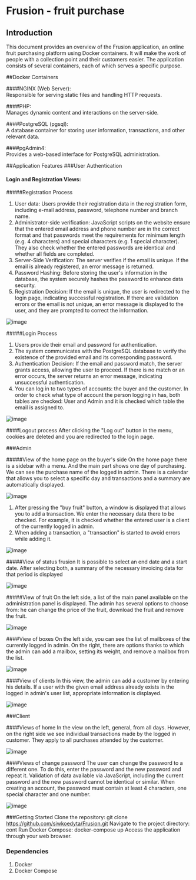 # Frusion - fruit purchase

## Introduction
This document provides an overview of the Frusion application, an online fruit purchasing platform using Docker containers. It will make the work of people with a collection point and their customers easier. The application consists of several containers, each of which serves a specific purpose.

##Docker Containers

####NGINX (Web Server):</br>
Responsible for serving static files and handling HTTP requests.</br>

####PHP:</br>
Manages dynamic content and interactions on the server-side.</br>

####PostgreSQL (pgsql):</br>
A database container for storing user information, transactions, and other relevant data.</br>

####pgAdmin4:</br>
Provides a web-based interface for PostgreSQL administration.</br>

##Application Features
###User Authentication
#### Login and Registration Views:

#####Registration Process
 1. User data: Users provide their registration data in the registration form, including e-mail address, password, telephone number and branch name.
 2. Administrator-side verification: JavaScript scripts on the website ensure that the entered email address and phone number are in the correct format and that passwords meet the requirements for minimum length (e.g. 4 characters) and special characters (e.g. 1 special character). They also check whether the entered passwords are identical and whether all fields are completed.
 3. Server-Side Verification: The server verifies if the email is unique. If the email is already registered, an error message is returned.
 4. Password Hashing: Before storing the user's information in the database, the system securely hashes the password to enhance data security.
 5. Registration Decision: If the email is unique, the user is redirected to the login page, indicating successful registration. If there are validation errors or the email is not unique, an error message is displayed to the user, and they are prompted to correct the information.

![image](https://github.com/siwkoedyta/Frusion/assets/127204259/9569b93a-d982-457a-8e95-da582521e99e)

#####Login Process
 1. Users provide their email and password for authentication.
 2. The system communicates with the PostgreSQL database to verify the existence of the provided email and its corresponding password.
 3. Authentication Decision: If the email and password match, the server grants access, allowing the user to proceed. If there is no match or an error occurs, the server returns an error message, indicating unsuccessful authentication.
 4. You can log in to two types of accounts: the buyer and the customer. In order to check what type of account the person logging in has, both tables are checked: User and Admin and it is checked which table the email is assigned to.

![image](https://github.com/siwkoedyta/Frusion/assets/127204259/54cb5056-4e7d-4f6f-aa8d-900dc1d329a2)

####Logout process 
After clicking the "Log out" button in the menu, cookies are deleted and you are redirected to the login page.

###Admin

#####View of the home page on the buyer's side
On the home page there is a sidebar with a menu. And the main part shows one day of purchasing. We can see the purchase name of the logged in admin. There is a calendar that allows you to select a specific day and transactions and a summary are automatically displayed.

![image](https://github.com/siwkoedyta/Frusion/assets/127204259/2e3ff40b-6eae-4e42-8b0e-708894b7a4b7)

 1. After pressing the "buy fruit" button, a window is displayed that allows you to add a transaction. We enter the necessary data there to be checked. For example, it is checked whether the entered user is a client of the currently logged in admin.
 2. When adding a transaction, a "transaction" is started to avoid errors while adding it.

![image](https://github.com/siwkoedyta/Frusion/assets/127204259/449ff178-9398-406d-b6b5-40ec32ceab76)

#####View of status frusion
It is possible to select an end date and a start date. After selecting both, a summary of the necessary invoicing data for that period is displayed

![image](https://github.com/siwkoedyta/Frusion/assets/127204259/351ef937-d2b5-423e-9c71-9f3ac152b54d)

#####View of fruit
On the left side, a list of the main panel available on the administration panel is displayed. The admin has several options to choose from: he can change the price of the fruit, download the fruit and remove the fruit.

![image](https://github.com/siwkoedyta/Frusion/assets/127204259/e44c215b-3952-48c0-891f-521bb5c1588a)

####View of boxes
On the left side, you can see the list of mailboxes of the currently logged in admin. On the right, there are options thanks to which the admin can add a mailbox, setting its weight, and remove a mailbox from the list.

![image](https://github.com/siwkoedyta/Frusion/assets/127204259/40a9160c-0b94-4839-b3ea-f57e5669c081)


####View of clients
In this view, the admin can add a customer by entering his details. If a user with the given email address already exists in the logged in admin's user list, appropriate information is displayed.

![image](https://github.com/siwkoedyta/Frusion/assets/127204259/501e74ba-2c90-4341-b685-8aa1bd83c211)

###Client

####Views of home
In the view on the left, general, from all days. However, on the right side we see individual transactions made by the logged in customer. They apply to all purchases attended by the customer.

![image](https://github.com/siwkoedyta/Frusion/assets/127204259/d29642b2-91f5-4eb3-b2e3-4322cfc07d3b)

####Views of change password
The user can change the password to a different one. To do this, enter the password and the new password and repeat it. Validation of data available via JavaScript, including the current password and the new password cannot be identical or similar. When creating an account, the password must contain at least 4 characters, one special character and one number.

![image](https://github.com/siwkoedyta/Frusion/assets/127204259/569ff7e3-0c81-4f6c-b9d3-5134653b0630)


###Getting Started
Clone the repository: git clone https://github.com/siwkoedyta/Frusion.git
Navigate to the project directory: cont
Run Docker Compose: docker-compose up
Access the application through your web browser.

### Dependencies
1. Docker
2. Docker Compose
